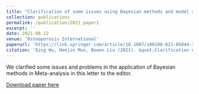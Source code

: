 ```yaml
---
title: "Clarification of some issues using Bayesian methods and model selection in meta-analysis and reporting"
collection: publications
permalink: /publication/2021_paper1
excerpt: ''
date: 2021-08-12
venue: 'Osteoporosis International'
paperurl: 'https://link.springer.com/article/10.1007/s00198-021-05844-3'
citation: 'Qing Wu, Heejin Mun, Bowen Liu (2021). &quot;Clarification of some issues using Bayesian methods and model selection in meta-analysis and reporting.&quot; <i>Osteoporosis International</i>. 1(1).'
---
```

We clarified some issues and problems in the application of Bayesian methods in Meta-analysis in this letter to the editor.

[Download paper here](http://liuaber.github.io/files/Clarification_Bayesian_Analysis.pdf)

